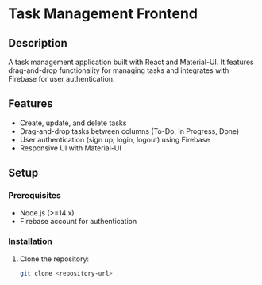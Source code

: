 # Task Management Frontend

## Description
A task management application built with React and Material-UI. It features drag-and-drop functionality for managing tasks and integrates with Firebase for user authentication.

## Features
- Create, update, and delete tasks
- Drag-and-drop tasks between columns (To-Do, In Progress, Done)
- User authentication (sign up, login, logout) using Firebase
- Responsive UI with Material-UI

## Setup

### Prerequisites
- Node.js (>=14.x)
- Firebase account for authentication

### Installation
1. Clone the repository:
   ```bash
   git clone <repository-url>

